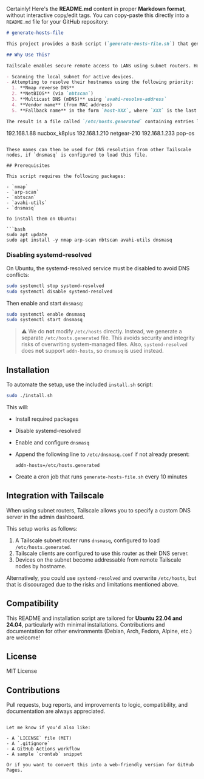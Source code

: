 Certainly! Here's the **README.md** content in proper **Markdown format**, without interactive copy/edit tags. You can copy-paste this directly into a `README.md` file for your GitHub repository:

```markdown
# generate-hosts-file

This project provides a Bash script (`generate-hosts-file.sh`) that generates a local hosts file with meaningful hostnames for all devices on a LAN. It is designed to complement **Tailscale in subnet routing mode**, by enabling local DNS resolution for devices that are *not* part of the Tailscale mesh but are reachable through a Tailscale subnet router.

## Why Use This?

Tailscale enables secure remote access to LANs using subnet routers. However, it does not automatically assign hostnames to non-Tailscale LAN devices. This script solves that problem by:

- Scanning the local subnet for active devices.
- Attempting to resolve their hostnames using the following priority:
  1. **Nmap reverse DNS**
  2. **NetBIOS** (via `nbtscan`)
  3. **Multicast DNS (mDNS)** using `avahi-resolve-address`
  4. **Vendor name** (from MAC address)
  5. **Fallback name** in the form `host-XXX`, where `XXX` is the last octet of the IP address

The result is a file called `/etc/hosts.generated` containing entries like:

```

192.168.1.88     nucbox\_k8plus
192.168.1.210    netgear-210
192.168.1.233    pop-os

````

These names can then be used for DNS resolution from other Tailscale nodes, if `dnsmasq` is configured to load this file.

## Prerequisites

This script requires the following packages:

- `nmap`
- `arp-scan`
- `nbtscan`
- `avahi-utils`
- `dnsmasq`

To install them on Ubuntu:

```bash
sudo apt update
sudo apt install -y nmap arp-scan nbtscan avahi-utils dnsmasq
````

### Disabling systemd-resolved

On Ubuntu, the systemd-resolved service must be disabled to avoid DNS conflicts:

```bash
sudo systemctl stop systemd-resolved
sudo systemctl disable systemd-resolved
```

Then enable and start `dnsmasq`:

```bash
sudo systemctl enable dnsmasq
sudo systemctl start dnsmasq
```

> ⚠️ We do **not** modify `/etc/hosts` directly. Instead, we generate a separate `/etc/hosts.generated` file.
> This avoids security and integrity risks of overwriting system-managed files.
> Also, `systemd-resolved` does **not** support `addn-hosts`, so `dnsmasq` is used instead.

## Installation

To automate the setup, use the included `install.sh` script:

```bash
sudo ./install.sh
```

This will:

* Install required packages

* Disable systemd-resolved

* Enable and configure `dnsmasq`

* Append the following line to `/etc/dnsmasq.conf` if not already present:

  ```
  addn-hosts=/etc/hosts.generated
  ```

* Create a cron job that runs `generate-hosts-file.sh` every 10 minutes

## Integration with Tailscale

When using subnet routers, Tailscale allows you to specify a custom DNS server in the admin dashboard.

This setup works as follows:

1. A Tailscale subnet router runs `dnsmasq`, configured to load `/etc/hosts.generated`.
2. Tailscale clients are configured to use this router as their DNS server.
3. Devices on the subnet become addressable from remote Tailscale nodes by hostname.

Alternatively, you could use `systemd-resolved` and overwrite `/etc/hosts`, but that is discouraged due to the risks and limitations mentioned above.

## Compatibility

This README and installation script are tailored for **Ubuntu 22.04 and 24.04**, particularly with minimal installations.
Contributions and documentation for other environments (Debian, Arch, Fedora, Alpine, etc.) are welcome!

## License

MIT License

## Contributions

Pull requests, bug reports, and improvements to logic, compatibility, and documentation are always appreciated.

```

Let me know if you'd also like:

- A `LICENSE` file (MIT)
- A `.gitignore`
- A GitHub Actions workflow
- A sample `crontab` snippet

Or if you want to convert this into a web-friendly version for GitHub Pages.
```
